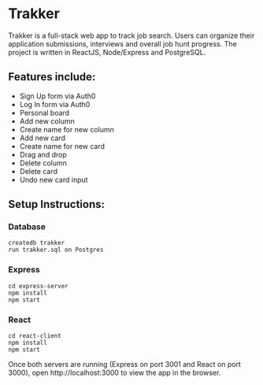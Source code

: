 # Trakker

Trakker is a full-stack web app to track job search. Users can organize their application submissions, interviews and overall job hunt progress.
The project is written in ReactJS, Node/Express and PostgreSQL.

## Features include:

- Sign Up form via Auth0
- Log In form via Auth0
- Personal board
- Add new column
- Create name for new column
- Add new card
- Create name for new card
- Drag and drop
- Delete column
- Delete card
- Undo new card input

## Setup Instructions:

### Database

```
createdb trakker
run trakker.sql on Postgres
```

### Express

```
cd express-server
npm install
npm start
```

### React

```
cd react-client
npm install
npm start
```

Once both servers are running (Express on port 3001 and React on port 3000), open http://localhost:3000 to view the app in the browser.
